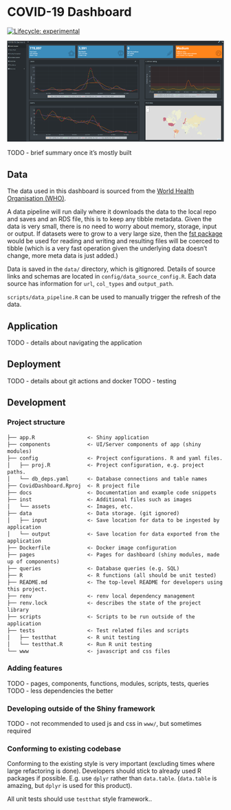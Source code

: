
<!-- README.md is generated from README.Rmd. Please edit that file -->

# COVID-19 Dashboard

<!-- badges: start -->

[![Lifecycle:
experimental](https://img.shields.io/badge/lifecycle-experimental-orange.svg)](https://lifecycle.r-lib.org/articles/stages.html#experimental)
<!-- badges: end -->

![Screenshot of dashboard](inst/assets/images/snapshot_sm.png)

TODO - brief summary once it’s mostly built

## Data

The data used in this dashboard is sourced from the [World Health
Organisation (WHO)](https://covid19.who.int/data).

A data pipeline will run daily where it downloads the data to the local
repo and saves and an RDS file, this is to keep any tibble metadata.
Given the data is very small, there is no need to worry about memory,
storage, input or output. If datasets were to grow to a very large size,
then the [fst package](https://www.fstpackage.org/) would be used for
reading and writing and resulting files will be coerced to tibble (which
is a very fast operation given the underlying data doesn’t change, more
meta data is just added.)

Data is saved in the `data/` directory, which is gitignored. Details of
source links and schemas are located in `config/data_source_config.R`.
Each data source has information for `url`, `col_types` and
`output_path`.

`scripts/data_pipeline.R` can be used to manually trigger the refresh of
the data.

## Application

TODO - details about navigating the application

## Deployment

TODO - details about git actions and docker TODO - testing

## Development

### Project structure

    ├── app.R                 <- Shiny application
    ├── components            <- UI/Server components of app (shiny modules)
    ├── config                <- Project configurations. R and yaml files.
    │   ├── proj.R            <- Project configuration, e.g. project paths.  
    │   └── db_deps.yaml      <- Database connections and table names  
    ├── CovidDashboard.Rproj  <- R project file
    ├── docs                  <- Documentation and example code snippets
    ├── inst                  <- Additional files such as images
    │   └── assets            <- Images, etc.
    ├── data                  <- Data storage. (git ignored)
    │   ├── input             <- Save location for data to be ingested by application
    │   └── output            <- Save location for data exported from the application
    ├── Dockerfile            <- Docker image configuration
    ├── pages                 <- Pages for dashboard (shiny modules, made up of components)
    ├── queries               <- Database queries (e.g. SQL)
    ├── R                     <- R functions (all should be unit tested)
    ├── README.md             <- The top-level README for developers using this project.
    ├── renv                  <- renv local dependency management
    ├── renv.lock             <- describes the state of the project library
    ├── scripts               <- Scripts to be run outside of the application
    ├── tests                 <- Test related files and scripts
    │   ├── testthat          <- R unit testing
    │   └── testthat.R        <- Run R unit testing
    └── www                   <- javascript and css files

### Adding features

TODO - pages, components, functions, modules, scripts, tests, queries
TODO - less dependencies the better

### Developing outside of the Shiny framework

TODO - not recommended to used js and css in `www/`, but sometimes
required

### Conforming to existing codebase

Conforming to the existing style is very important (excluding times
where large refactoring is done). Developers should stick to already
used R packages if possible. E.g. use `dplyr` rather than `data.table`.
(`data.table` is amazing, but `dplyr` is used for this product).

All unit tests should use `testthat` style framework..
